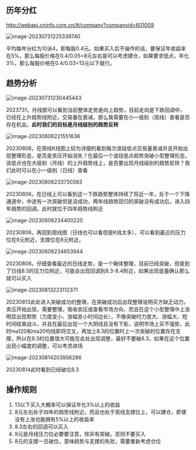 ## 历年分红

http://webapi.cninfo.com.cn/#/company?companyid=601009

![image-20230731225339740](https://chunhui-a.oss-cn-nanjing.aliyuncs.com/typora/img/image-20230731225339740.png)

平均每年分红为10派4，即每股0.4元。如果买入后不操作的话，要保证年收益率在5%，那么每股价格在0.4/0.05=8元左右是可以考虑建仓，如果要求低点，年化3%，那么每股价格在0.4/0.03=13元以下就行。

## 趋势分析

![image-20230731230445443](https://chunhui-a.oss-cn-nanjing.aliyuncs.com/typora/img/image-20230731230445443.png)

2023731，月线图可以看到当前整体走势是向上趋势，目前走向是下跌回调中，已经在上升趋势线附近，交易量在衰减，那么我需要在小一级别（周线）查看是否存在机会。**此时我们的目标是月线级别的趋势反转**

![image-20230806221551636](https://chunhui-a.oss-cn-nanjing.aliyuncs.com/typora/img/image-20230806221551636.png)

20230806，在周线K线图上较为详细的看到每次波段低点交易量衰减并且开始出现整理形态，是否是卖压开始消失？在最后一个波段低点趋势突破小型整理形态，该低点也在大级别（月线）的上升趋势线上，是否要出现月线级别的趋势反转？我们此时可以在小一级别（日线）查看

![image-20230806233730383](https://chunhui-a.oss-cn-nanjing.aliyuncs.com/typora/img/image-20230806233730383.png)

20230806，在日线上可以看到这一下跌趋势整体持续了将近一年，处于一个下降通道中，中途有一次突破但是没成功，两年线趋势回归的突破没有成功后，进入四年趋势的回调，此时就位于四年趋势线附近

![image-20230806234400220](https://chunhui-a.oss-cn-nanjing.aliyuncs.com/typora/img/image-20230806234400220.png)

20230806，再回到周线图（日线也可以看但是K线太多），可以看到最近的压力位在9元附近，支撑位在8元附近。

![image-20230806234653944](https://chunhui-a.oss-cn-nanjing.aliyuncs.com/typora/img/image-20230806234653944.png)

20230806，仔细查看最近的日线走势，是一个箱体整理，目前已经突破，但是到了日线8.5的压力位附近，可能会出现回调到8.3-8.4附近，如果出现底量确认那么就可以买入

![image-20230813223112371](https://chunhui-a.oss-cn-nanjing.aliyuncs.com/typora/img/image-20230813223112371.png)

20230813此处进入突破成功的整理，在突破成功后出现整理说明买方缺乏动力，卖压开始出现，需要整理，吸收卖压或查看市场方向，而且在这个小型整理中上涨明显出现颓势（力度变小、涨幅变小时间边长），不像突破时力度大、涨幅大、短时间结束战斗，并且在最后出现一个大阴线且没有下影，说明市场上买不强势，此时ma120和ma20均线即将交叉，再加上8.3的位置时上一次突破的位置存在支撑，所以在8.3的位置很大可能在此处出现调整，最好不要破8.3，如果在这个位置出现小幅度的调整，可以考虑进场

![image-20230814203956286](https://chunhui-a.oss-cn-nanjing.aliyuncs.com/typora/img/image-20230814203956286.png)

20230814此时看到已经破位8.3

## 操作规则

1. 13以下买入大概率可以保证年化3%以上的收益
2. 8元左右处于四年的趋势线附近，而且也处于周线支撑位上，可以建仓，即便没有上涨也能拥有5%以上的收益率
3. 8.3左右的回调可以买入
4. 9元是月线压力位必要要注意，除非有突破。否则不要买入
5. 8元的支撑一旦破位，意味趋势与支撑的失败，需要重新考虑仓位